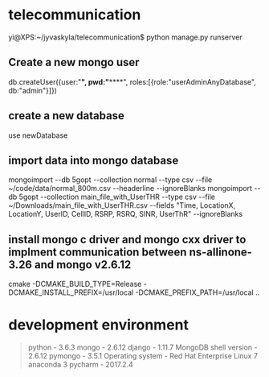 # telecommunication

yi@XPS:~/jyvaskyla/telecommunication$ python manage.py runserver


## Create a new mongo user
db.createUser({user:"**", pwd:"******", roles:[{role:"userAdminAnyDatabase", db:"admin"}]})

## create a new database
use newDatabase

## import data into mongo database
mongoimport --db 5gopt --collection normal --type csv --file ~/code/data/normal_800m.csv --headerline --ignoreBlanks
mongoimport --db 5gopt --collection main_file_with_UserTHR --type csv --file ~/Downloads/main_file_with_UserTHR.csv --fields "Time, LocationX, LocationY, UserID, CellID, RSRP, RSRQ, SINR, UserThR" --ignoreBlanks

## install mongo c driver and mongo cxx driver to implment communication between ns-allinone-3.26 and mongo v2.6.12
cmake -DCMAKE_BUILD_TYPE=Release -DCMAKE_INSTALL_PREFIX=/usr/local -DCMAKE_PREFIX_PATH=/usr/local ..

# development environment
> python - 3.6.3
> mongo - 2.6.12
> django - 1.11.7
> MongoDB shell version - 2.6.12
> pymongo - 3.5.1
> Operating system - Red Hat Enterprise Linux 7
> anaconda 3
> pycharm - 2017.2.4



